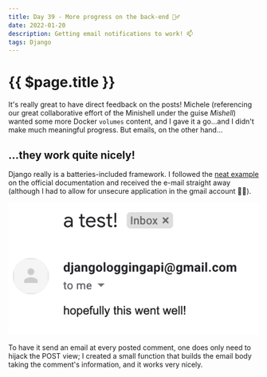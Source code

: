 ```yaml
---
title: Day 39 - More progress on the back-end 🏊‍♂️
date: 2022-01-20
description: Getting email notifications to work! 📫
tags: Django
---
```


# {{ $page.title }}

It's really great to have direct feedback on the posts! Michele (referencing our great collaborative effort of the Minishell under the guise *Mishell*) wanted some more Docker `volumes` content, and I gave it a go...and I didn't make much meaningful progress. But emails, on the other hand...

## ...they work quite nicely!

Django really is a batteries-included framework. I followed the [neat example](https://docs.djangoproject.com/en/4.0/topics/email/) on the official documentation and received the e-mail straight away (although I had to allow for unsecure application in the gmail account 🤷‍♂️).

![a successful email!](./012022_success.png)

To have it send an email at every posted comment, one does only need to hijack the POST view; I created a small function that builds the email body taking the comment's information, and it works very nicely.

<FetchComments :title=$frontmatter.title />
<PostComments :title=$frontmatter.title />
